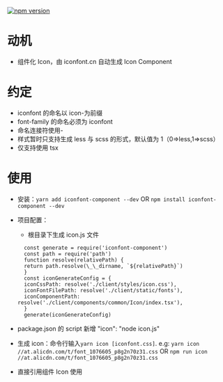 [![npm version](https://img.shields.io/npm/v/doreact.svg?style=flat)](https://www.npmjs.com/package/iconfont-component)

# 动机

- 组件化 Icon，由 iconfont.cn 自动生成 Icon Component

# 约定

- iconfont 的命名以 icon-为前缀
- font-family 的命名必须为 iconfont
- 命名连接符使用-
- 样式暂时只支持生成 less 与 scss 的形式，默认值为 1（0=>less,1=>scss）
- 仅支持使用 tsx

# 使用

- 安装：`yarn add iconfont-component --dev` OR `npm install iconfont-component --dev`

- 项目配置：
  - 根目录下生成 icon.js 文件
  ```
    const generate = require('iconfont-component')
    const path = require('path')
    function resolve(relativePath) {
    return path.resolve(\_\_dirname, `${relativePath}`)
    }
    const iconGenerateConfig = {
    iconCssPath: resolve('./client/styles/icon.css'),
    iconFontFilePath: resolve('./client/static/fonts'),
    iconComponentPath: resolve('./client/components/common/Icon/index.tsx'),
    }
    generate(iconGenerateConfig)
  ```
- package.json 的 script 新增 "icon": "node icon.js"
- 生成 icon：命令行输入`yarn icon [iconfont.css]`. e.g: `yarn icon //at.alicdn.com/t/font_1076605_p8g2n70z31.css` OR `npm run icon //at.alicdn.com/t/font_1076605_p8g2n70z31.css`
- 直接引用组件 Icon 使用
